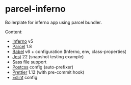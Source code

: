 # parcel-inferno

Boilerplate for inferno app using parcel bundler.

Content:

* [Inferno](https://infernojs.org) v5
* [Parcel](https://parceljs.org/) 1.8
* [Babel](https://babeljs.io) v6 + configuration (Inferno, env, class-properties)
* [Jest](https://facebook.github.io/jest) 22 (snapshot testing example)
* Sass file support
* [Postcss](https://postcss.org/) config (auto-prefixer)
* [Prettier](https://prettier.io/) 1.12 (with pre-commit hook)
* [Eslint](https://eslint.org) config
